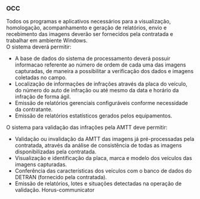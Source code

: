 ### OCC
Todos os programas e aplicativos necessários para a visualização, homologação, acompanhamento e geração de relatórios, envio e recebimento das imagens deverão ser fornecidos pela contratada e trabalhar em ambiente Windows.  
O sistema deverá permitir:  
* A base de dados do sistema de processamento deverá possuir informacao referente ao número de ordem de cada uma das imagens capturadas, de maneira a possibilitar a verificação dos dados e imagens coletadas no campo.  
* Localização de informações de infrações através da placa do veículo, do número do auto de infração ou até mesmo da data e horário da infração de forma ágil.  
* Emissão de relatórios gerenciais configuráveis conforme necessidade da contratante.  
* Emissão de relatórios estatísticos gerados pelos equipamentos.
  
O sistema para validação das infrações pela AMTT deve permitir:  
* Validação ou invalidação da AMTT das imagens já pré-processadas pela contratada, através da análise de consistência de todas as imagens disponibilizadas pela contratada.  
* Visualização e identificação da placa, marca e modelo dos veículos das imagens capturadas.  
* Conferência das características dos veículos com o banco de dados do DETRAN (fornecido pela contratada).  
* Emissão de relatórios, lotes e situações detectadas na operação de validação.
Horus-communicator
